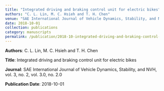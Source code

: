 ```yaml
---
title: "Integrated driving and braking control unit for electric bikes"
authors: "C. L. Lin, M. C. Hsieh and T. H. Chen"
venue: "SAE International Journal of Vehicle Dynamics, Stability, and NVH, vol. 3, no. 2, vol. 3.0, no. 2.0"
date: 2018-10-01
collection: publications
category: manuscripts
permalink: /publication/2018-10-integrated-driving-and-braking-control-unit-for-electric-bikes
---
```


**Authors**: C. L. Lin, M. C. Hsieh and T. H. Chen

**Title**: Integrated driving and braking control unit for electric bikes

**Journal**: SAE International Journal of Vehicle Dynamics, Stability, and NVH, vol. 3, no. 2, vol. 3.0, no. 2.0

**Publication Date**: 2018-10-01
